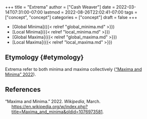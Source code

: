 +++
title = "Extrema"
author = ["Cash Weaver"]
date = 2022-03-14T07:31:00-07:00
lastmod = 2022-08-26T22:02:41-07:00
tags = ["concept", "concept"]
categories = ["concept"]
draft = false
+++

-   [Global Minima]({{< relref "global_minima.md" >}})
-   [Local Minima]({{< relref "local_minima.md" >}})
-   [Global Maxima]({{< relref "global_maxima.md" >}})
-   [Local Maxima]({{< relref "local_maxima.md" >}})


## Etymology {#etymology}

Extrema refer to both minima and maxima collectively (<a href="#citeproc_bib_item_1">“Maxima and Minima” 2022</a>).

## References

<style>.csl-entry{text-indent: -1.5em; margin-left: 1.5em;}</style><div class="csl-bib-body">
  <div class="csl-entry"><a id="citeproc_bib_item_1"></a>“Maxima and Minima.” 2022. <i>Wikipedia</i>, March. <a href="https://en.wikipedia.org/w/index.php?title=Maxima_and_minima&oldid=1076973581">https://en.wikipedia.org/w/index.php?title=Maxima_and_minima&#38;oldid=1076973581</a>.</div>
</div>
